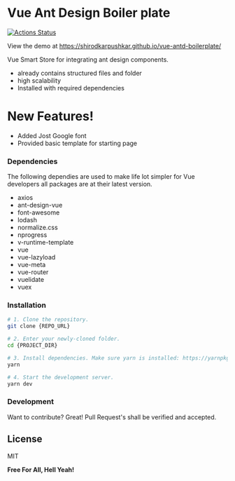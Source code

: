 # Vue Ant Design Boiler plate

[![Actions Status](https://github.com/shirodkarpushkar/vue-antd-boilerplate/workflows/Deploy%20to%20Github%20Pages/badge.svg)](https://github.com/shirodkarpushkar/vue-antd-boilerplate/actions)

View the demo at https://shirodkarpushkar.github.io/vue-antd-boilerplate/

Vue Smart Store for integrating ant design components.

- already contains structured files and folder
- high scalability
- Installed with required dependencies

# New Features!

- Added Jost Google font
- Provided basic template for starting page

### Dependencies

The following dependies are used to make life lot simpler for Vue developers all packages are at their latest version.

- axios
- ant-design-vue
- font-awesome
- lodash
- normalize.css
- nprogress
- v-runtime-template
- vue
- vue-lazyload
- vue-meta
- vue-router
- vuelidate
- vuex

### Installation

```bash
# 1. Clone the repository.
git clone {REPO_URL}

# 2. Enter your newly-cloned folder.
cd {PROJECT_DIR}

# 3. Install dependencies. Make sure yarn is installed: https://yarnpkg.com/lang/en/docs/install
yarn

# 4. Start the development server.
yarn dev
```

### Development

Want to contribute? Great! Pull Request's shall be verified and accepted.

## License

MIT

**Free For All, Hell Yeah!**

